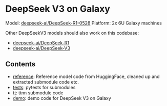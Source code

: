 # DeepSeek V3 on Galaxy

Model: [deepseek-ai/DeepSeek-R1-0528](https://huggingface.co/deepseek-ai/DeepSeek-R1-0528)
Platform: 2x 6U Galaxy machines

Other DeepSeekV3 models should also work on this codebase:
- [deepseek-ai/DeepSeek-R1](https://huggingface.co/deepseek-ai/DeepSeek-R1)
- [deepseek-ai/DeepSeek-V3](https://huggingface.co/deepseek-ai/DeepSeek-V3)

## Contents

- [reference](./reference): Reference model code from HuggingFace, cleaned up and extracted submodule code etc.
- [tests](./tests): pytests for submodules
- [tt](./tt): ttnn submodule code
- [demo](./demo): demo code for DeepSeek V3 on Galaxy
